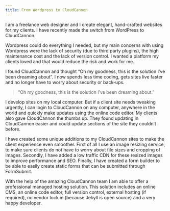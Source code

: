 ```yaml
---
title: From Wordpress to CloudCannon
---
```



I am a freelance web designer and I create elegant, hand-crafted websites for my clients. I have recently made the switch from WordPress to CloudCannon.&nbsp;

Wordpress could do everything I needed, but my main concerns with using Wordpress were the lack of security (due to third party plugins), the high maintenance cost and the lack of version control. I wanted a platform my clients loved and that would reduce the risk and work for me.

I found CloudCannon and thought “Oh my goodness, this is the solution I’ve been dreaming about”. I now spends less time coding, gets sites live faster and no longer have to worry about security or back-ups.

> “Oh my goodness, this is the solution I’ve been dreaming about.”

I develop sites on my local computer. But if a client site needs tweaking urgently, I can login to CloudCannon on any computer, anywhere in the world and quickly make updates using the online code editor. My clients also gave CloudCannon the thumbs up. They found updating in CloudCannon easier and could update sections of the site they couldn’t before.&nbsp;

I have created some unique additions to my CloudCannon sites to make the client experience even smoother. First of all I use an image resizing service, to make sure clients do not have to worry about file sizes and cropping of images. Secondly, I have added a low traffic CDN for these resized images to improve performance and SEO. Finally, I have created a form builder to be able to easily create static forms that can be submitted through FormSubmit.

With the help of the amazing CloudCannon team I am able to offer a professional managed hosting solution. This solution includes an online CMS, an online code editor, full version control, external hosting (if required), no vendor lock in (because Jekyll is open source) and a very happy developer.
